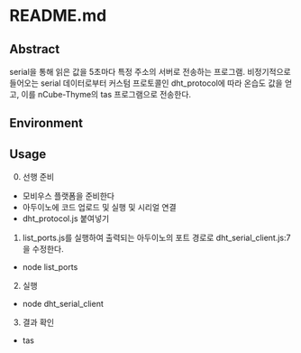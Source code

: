 # README.md

## Abstract

serial을 통해 읽은 값을 5초마다 특정 주소의 서버로 전송하는 프로그램. 비정기적으로 들어오는 serial 데이터로부터 커스텀 프로토콜인 dht_protocol에 따라 온습도 값을 얻고, 이를 nCube-Thyme의 tas 프로그램으로 전송한다.

## Environment

## Usage

0. 선행 준비
  - 모비우스 플랫폼을 준비한다
  - 아두이노에 코드 업로드 및 실행 및 시리얼 연결
  - dht_protocol.js 붙여넣기
1. list_ports.js를 실행하여 출력되는 아두이노의 포트 경로로 dht_serial_client.js:7을 수정한다.
  - node list_ports
2. 실행
  - node dht_serial_client
3. 결과 확인
  - tas
